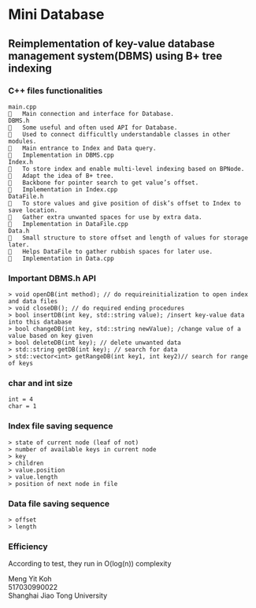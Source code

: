 # Mini Database

## Reimplementation of key-value database management system(DBMS) using B+ tree indexing

### C++ files functionalities
```
main.cpp
	Main connection and interface for Database.
DBMS.h
	Some useful and often used API for Database.
	Used to connect difficultly understandable classes in other modules.
	Main entrance to Index and Data query.
	Implementation in DBMS.cpp
Index.h
	To store index and enable multi-level indexing based on BPNode.
	Adapt the idea of B+ tree.
	Backbone for pointer search to get value’s offset.
	Implementation in Index.cpp
DataFile.h
	To store values and give position of disk’s offset to Index to save location.
	Gather extra unwanted spaces for use by extra data.
	Implementation in DataFile.cpp
Data.h
	Small structure to store offset and length of values for storage later.
	Helps DataFile to gather rubbish spaces for later use.
	Implementation in Data.cpp
```

### Important DBMS.h API
```
> void openDB(int method); // do requireinitialization to open index and data files
> void closeDB(); // do required ending procedures
> bool insertDB(int key, std::string value); /insert key-value data into this database
> bool changeDB(int key, std::string newValue); /change value of a value based on key given
> bool deleteDB(int key); // delete unwanted data
> std::string getDB(int key); // search for data
> std::vector<int> getRangeDB(int key1, int key2)// search for range of keys

```

### char and int size
```
int = 4
char = 1
```

### Index file saving sequence
```
> state of current node (leaf of not)  
> number of available keys in current node  
> key  
> children  
> value.position  
> value.length  
> position of next node in file
```

### Data file saving sequence  
```
> offset
> length
```

### Efficiency
According to test, they run in O(log(n)) complexity  


Meng Yit Koh  
517030990022    
Shanghai Jiao Tong University  